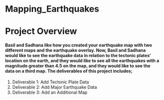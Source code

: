 # Mapping_Earthquakes
# Project Overview
#### Basil and Sadhana like how you created your earthquake map with two different maps and the earthquake overlay. Now, Basil and Sadhana would like to see the earthquake data in relation to the tectonic plates’ location on the earth, and they would like to see all the earthquakes with a magnitude greater than 4.5 on the map, and they would like to see the data on a third map. The deliverables of this project includes;
1. Deliverable 1: Add Tectonic Plate Data
2. Deliverable 2: Add Major Earthquake Data
3. Deliverable 3: Add an Additional Map
